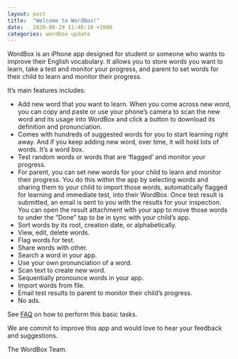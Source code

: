 ```yaml
---
layout: post
title:  "Welcome to WordBox!"
date:   2020-06-29 11:46:10 +1000
categories: wordbox update
---
```


WordBox is an iPhone app designed for student or someone who wants to improve their English vocabulary. It allows you to store words you want to learn, take a test and monitor your progress, and parent to set words for their child to learn and monitor their progress.

It’s main features includes:

* Add new word that you want to learn. When you come across new word, you can copy and paste or use your phone’s camera to scan the new word and its usage into WordBox and click a button to download its definition and pronunciation.
* Comes with hundreds of suggested words for you to start learning right away. And if you keep adding new word, over time, it will hold lots of words. It’s a word box.
* Test random words or words that are ‘flagged’ and monitor your progress.
* For parent, you can set new words for your child to learn and monitor their progress. You do this within the app by selecting words and sharing them to your child to import those words, automatically flagged for learning and immediate test, into their WordBox. Once test result is submitted, an email is sent to you with the results for your inspection. You can open the result attachment with your app to move those words to under the “Done” tap to be in sync with your child’s app.
* Sort words by its root, creation date, or alphabetically.
* View, edit, delete words.
* Flag words for test.
* Share words with other. 
* Search a word in your app.
* Use your own pronunciation of a word.
* Scan text to create new word.
* Sequentially pronounce words in your app.
* Import words from file.
* Email test results to parent to monitor their child’s progress.
* No ads.

See [FAQ](https://wordboxbyung.github.io/faq/) on how to perform this basic tasks.

We are commit to improve this app and would love to hear your feedback and suggestions.

The WordBox Team.
